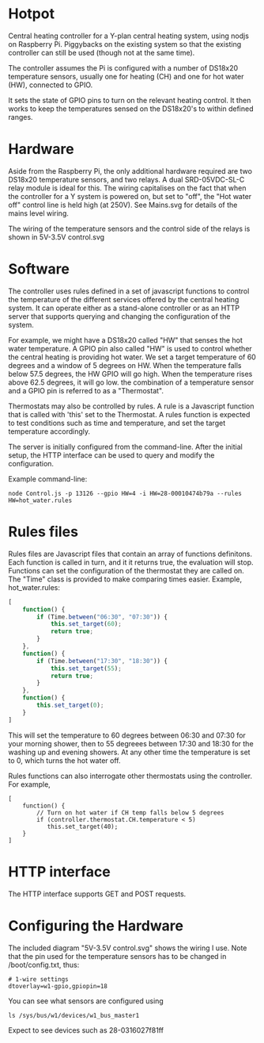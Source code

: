 # Hotpot

Central heating controller for a Y-plan central heating system, using
nodjs on Raspberry Pi. Piggybacks on the existing system so that the existing
controller can still be used (though not at the same time).

The controller assumes the Pi is configured with a number of DS18x20
temperature sensors, usually one for heating (CH) and one for hot water (HW), connected to GPIO.

It sets the state of GPIO pins to turn on the relevant heating control. It
then works to keep the temperatures sensed on the DS18x20's to within defined
ranges.

# Hardware

Aside from the Raspberry Pi, the only additional hardware required are two DS18x20 temperature sensors, and two relays. A dual SRD-05VDC-SL-C relay module is ideal for this. The wiring capitalises on the fact that when the controller for a Y system is powered on, but set to "off", the "Hot water off" control line is held high (at 250V). See Mains.svg for details of the mains level wiring.

The wiring of the temperature sensors and the control side of the relays is shown in 5V-3.5V control.svg

# Software

The controller uses rules defined in a set of javascript functions to control
the temperature of the different services offered by the central heating
system. It can operate either as a stand-alone controller or as an HTTP
server that supports querying and changing the configuration of the system.

For example, we might have a DS18x20 called "HW" that senses the hot water
temperature. A GPIO pin also called "HW" is used to control whether the
central heating is providing hot water. We set a target temperature of
60 degrees and a window of 5 degrees on HW. When the temperature falls
below 57.5 degrees, the HW GPIO will go high. When the temperature rises above
62.5 degrees, it will go low. the combination of a temperature sensor and
a GPIO pin is referred to as a "Thermostat".

Thermostats may also be controlled by rules. A rule is a Javascript
function that is called with 'this' set to the Thermostat. A rules
function is expected to test conditions such as time and
temperature, and set the target temperature accordingly.

The server is initially configured from the command-line. After the
initial setup, the HTTP interface can be used to query and modify the
configuration.

Example command-line:
```
node Control.js -p 13126 --gpio HW=4 -i HW=28-00010474b79a --rules HW=hot_water.rules
```
# Rules files

Rules files are Javascript files that contain an array of functions
definitons. Each function is called in turn, and it it returns true,
the evaluation will stop. Functions can set the configuration of the
thermostat they are called on. The "Time" class is provided to make
comparing times easier. Example, hot_water.rules:
```Javascript
[
    function() {
        if (Time.between("06:30", "07:30")) {
            this.set_target(60);
            return true;
        }
    },
    function() {
        if (Time.between("17:30", "18:30")) {
            this.set_target(55);
            return true;
        }
    },
    function() {
        this.set_target(0);
    }
]
```
This will set the temperature to 60 degrees between 06:30 and 07:30 for your morning shower, then to 55 degreees between 17:30 and 18:30 for the washing up and evening showers. At any other time the temperature is set to 0, which turns the hot water off.

Rules functions can also interrogate other thermostats using the controller. For example,
```
[
    function() {
        // Turn on hot water if CH temp falls below 5 degrees
        if (controller.thermostat.CH.temperature < 5)
           this.set_target(40);
    }
]
```
# HTTP interface
The HTTP interface supports GET and POST requests.

# Configuring the Hardware

The included diagram "5V-3.5V control.svg" shows the wiring I use. Note that the
pin used for the temperature sensors has to be changed in /boot/config.txt,
thus:

```
# 1-wire settings
dtoverlay=w1-gpio,gpiopin=18
```
You can see what sensors are configured using 
```
ls /sys/bus/w1/devices/w1_bus_master1
```
Expect to see devices such as 28-0316027f81ff
